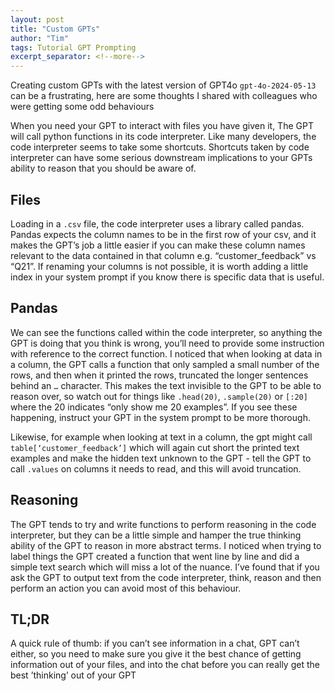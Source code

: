 ```yaml
---
layout: post
title: "Custom GPTs"
author: "Tim"
tags: Tutorial GPT Prompting
excerpt_separator: <!--more-->
---
```


Creating custom GPTs with the latest version of GPT4o `gpt-4o-2024-05-13` can be a frustrating, here are some thoughts I shared with colleagues who were getting some odd behaviours
<!--more-->

When you need your GPT to interact with files you have given it, The GPT will call python functions in its code interpreter. Like many  developers, the code interpreter seems to take some shortcuts. Shortcuts taken by code interpreter can have some serious downstream implications to your GPTs ability to reason that you should be aware of.

## Files
Loading in a `.csv` file, the code interpreter uses a library called pandas. Pandas expects the column names to be in the first row of your csv, and it makes the GPT’s job a little easier if you can make these column names relevant to the data contained in that column e.g. “customer_feedback” vs “Q21”.
If renaming your columns is not possible, it is worth adding a little index in your system prompt if you know there is specific data that is useful.

## Pandas
We can see the functions called within the code interpreter, so anything the GPT is doing that you think is wrong, you’ll need to provide some instruction with reference to the correct function. I noticed that when looking at data in a column, the GPT calls a function that only sampled a small number of the rows, and then when it printed the rows, truncated the longer sentences behind an `…` character. This makes the text invisible to the GPT to be able to reason over, so watch out for things like `.head(20)`, `.sample(20)` or `[:20]` where the 20 indicates “only show me 20 examples”.
If you see these happening, instruct your GPT in the system prompt to be more thorough.

Likewise, for example when looking at text in a column, the gpt might call `table[‘customer_feedback’]` which will again cut short the printed text examples and make the hidden text unknown to the GPT - tell the GPT to call `.values` on columns it needs to read, and this will avoid truncation.

## Reasoning
The GPT tends to try and write functions to perform reasoning in the code interpreter, but they can be a little simple and hamper the true thinking ability of the GPT to reason in more abstract terms. I noticed when trying to label things the GPT created a function that went line by line and did a simple text search which will miss a lot of the nuance. I’ve found that if you ask the GPT to output text from the code interpreter, think, reason and then perform an action you can avoid most of this behaviour.

## TL;DR
A quick rule of thumb: if you can’t see information in a chat, GPT can’t either, so you need to make sure you give it the best chance of getting information out of your files, and into the chat before you can really get the best ’thinking’ out of your GPT
